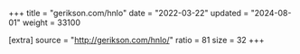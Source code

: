 +++
title = "gerikson.com/hnlo"
date = "2022-03-22"
updated = "2024-08-01"
weight = 33100

[extra]
source = "http://gerikson.com/hnlo/"
ratio = 81
size = 32
+++

